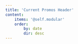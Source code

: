 ```yaml
---
title: 'Current Promos Header'
content:
    items: '@self.modular'
    order:
        by: date
        dir: desc
---
```


